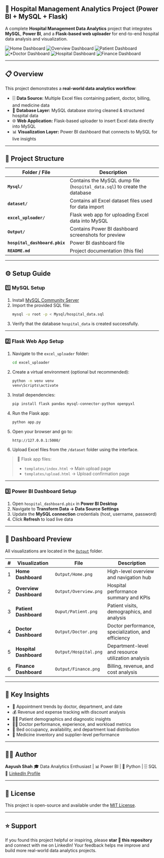 
## 🏥 Hospital Management Analytics Project (Power BI + MySQL + Flask)

A complete **Hospital Management Data Analytics** project that integrates **MySQL**, **Power BI**, and a **Flask-based web uploader** for end-to-end hospital data analysis and visualization.

![Home Dashboard](Output/Home.png)
![Overview Dashboard](Output/Overview.png)
![Patient Dashboard](Ouput/Patient.png)
![*Doctor Dashboard](Output/Doctor.png)
![Hospital Dashboard](Output/Hospital.png)
![Finance Dashboard](Output/Finance.png)

---

## 📋 Overview

This project demonstrates a **real-world data analytics workflow**:
- 🗄️ **Data Source:** Multiple Excel files containing patient, doctor, billing, and medicine data  
- 💾 **Database Layer:** MySQL database storing cleaned & structured hospital data  
- 🌐 **Web Application:** Flask-based uploader to insert Excel data directly into MySQL  
- 📊 **Visualization Layer:** Power BI dashboard that connects to MySQL for live insights  

---

## 🧱 Project Structure

| Folder / File | Description |
|----------------|-------------|
| **`Mysql/`** | Contains the MySQL dump file (`hospital_data.sql`) to create the database |
| **`dataset/`** | Contains all Excel dataset files used for data import |
| **`excel_uploader/`** | Flask web app for uploading Excel data into MySQL |
| **`Output/`** | Contains Power BI dashboard screenshots for preview |
| **`hospital_dashboard.pbix`** | Power BI dashboard file |
| **`README.md`** | Project documentation (this file) |

---

## ⚙️ Setup Guide

### 1️⃣ MySQL Setup

1. Install [MySQL Community Server](https://dev.mysql.com/downloads/mysql/)
2. Import the provided SQL file:
   ```bash
   mysql -u root -p < Mysql/hospital_data.sql

3. Verify that the database `hospital_data` is created successfully.

---

### 2️⃣ Flask Web App Setup

1. Navigate to the `excel_uploader` folder:

   ```bash
   cd excel_uploader
   ```
2. Create a virtual environment (optional but recommended):

   ```bash
   python -m venv venv
   venv\Scripts\activate
   ```
3. Install dependencies:

   ```bash
   pip install flask pandas mysql-connector-python openpyxl
   ```
4. Run the Flask app:

   ```bash
   python app.py
   ```
5. Open your browser and go to:

   ```
   http://127.0.0.1:5000/
   ```
6. Upload Excel files from the `/dataset` folder using the interface.

> 🧩 Flask app files:
>
> * `templates/index.html` → Main upload page
> * `templates/upload.html` → Upload confirmation page

---

### 3️⃣ Power BI Dashboard Setup

1. Open `hospital_dashboard.pbix` in **Power BI Desktop**
2. Navigate to **Transform Data → Data Source Settings**
3. Update the **MySQL connection** credentials (host, username, password)
4. Click **Refresh** to load live data

---

## 📸 Dashboard Preview

All visualizations are located in the [`Output`](./Output) folder.

| # | Visualization          | File                  | Description                                        |
| - | ---------------------- | --------------------- | -------------------------------------------------- |
| 1 | **Home Dashboard**     | `Output/Home.png`     | High-level overview and navigation hub             |
| 2 | **Overview Dashboard** | `Output/Overview.png` | Hospital performance summary and KPIs              |
| 3 | **Patient Dashboard**  | `Ouput/Patient.png`  | Patient visits, demographics, and analysis         |
| 4 | **Doctor Dashboard**   | `Output/Doctor.png`   | Doctor performance, specialization, and efficiency |
| 5 | **Hospital Dashboard** | `Output/Hospital.png` | Department-level and resource utilization analysis |
| 6 | **Finance Dashboard**  | `Output/Finance.png`  | Billing, revenue, and cost analysis                |

---

## 🧠 Key Insights

* 📅 Appointment trends by doctor, department, and date
* 💰 Revenue and expense tracking with discount analysis
* 🧍‍♂️ Patient demographics and diagnostic insights
* 🧑‍⚕️ Doctor performance, experience, and workload metrics
* 🏨 Bed occupancy, availability, and department load distribution
* 💊 Medicine inventory and supplier-level performance

---

## 🧑‍💻 Author

**Aayush Shah**
🎓 Data Analytics Enthusiast | 📊 Power BI | 🐍 Python | 🗄️ SQL
🔗 [LinkedIn Profile](https://www.linkedin.com/in/aayush0329/)

---

## 🪪 License

This project is open-source and available under the [MIT License](LICENSE).

---

## ⭐ Support

If you found this project helpful or inspiring, please **star 🌟 this repository** and connect with me on LinkedIn!
Your feedback helps me improve and build more real-world data analytics projects.

